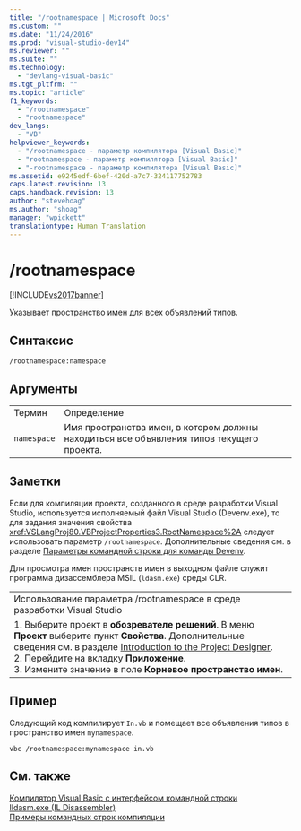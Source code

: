 ```yaml
---
title: "/rootnamespace | Microsoft Docs"
ms.custom: ""
ms.date: "11/24/2016"
ms.prod: "visual-studio-dev14"
ms.reviewer: ""
ms.suite: ""
ms.technology: 
  - "devlang-visual-basic"
ms.tgt_pltfrm: ""
ms.topic: "article"
f1_keywords: 
  - "/rootnamespace"
  - "rootnamespace"
dev_langs: 
  - "VB"
helpviewer_keywords: 
  - "/rootnamespace - параметр компилятора [Visual Basic]"
  - "rootnamespace - параметр компилятора [Visual Basic]"
  - "-rootnamespace - параметр компилятора [Visual Basic]"
ms.assetid: e9245edf-6bef-420d-a7c7-324117752783
caps.latest.revision: 13
caps.handback.revision: 13
author: "stevehoag"
ms.author: "shoag"
manager: "wpickett"
translationtype: Human Translation
---
```

# /rootnamespace
[!INCLUDE[vs2017banner](../../../csharp/includes/vs2017banner.md)]

Указывает пространство имен для всех объявлений типов.  
  
## Синтаксис  
  
```  
/rootnamespace:namespace  
```  
  
## Аргументы  
  
|||  
|-|-|  
|Термин|Определение|  
|`namespace`|Имя пространства имен, в котором должны находиться все объявления типов текущего проекта.|  
  
## Заметки  
 Если для компиляции проекта, созданного в среде разработки Visual Studio, используется исполняемый файл Visual Studio \(Devenv.exe\), то для задания значения свойства <xref:VSLangProj80.VBProjectProperties3.RootNamespace%2A> следует использовать параметр `/rootnamespace`.  Дополнительные сведения см. в разделе [Параметры командной строки для команды Devenv](/visual-studio/ide/reference/devenv-command-line-switches).  
  
 Для просмотра имен пространств имен в выходном файле служит программа дизассемблера MSIL \(`ldasm.exe`\) среды CLR.  
  
||  
|-|  
|Использование параметра \/rootnamespace в среде разработки Visual Studio|  
|1.  Выберите проект в **обозревателе решений**.  В меню **Проект** выберите пункт **Свойства**.  Дополнительные сведения см. в разделе [Introduction to the Project Designer](http://msdn.microsoft.com/ru-ru/898dd854-c98d-430c-ba1b-a913ce3c73d7).<br />2.  Перейдите на вкладку **Приложение**.<br />3.  Измените значение в поле **Корневое пространство имен**.|  
  
## Пример  
 Следующий код компилирует `In.vb` и помещает все объявления типов в пространство имен `mynamespace`.  
  
```  
vbc /rootnamespace:mynamespace in.vb  
```  
  
## См. также  
 [Компилятор Visual Basic с интерфейсом командной строки](../../../visual-basic/reference/command-line-compiler/index.md)   
 [Ildasm.exe \(IL Disassembler\)](../Topic/Ildasm.exe%20\(IL%20Disassembler\).md)   
 [Примеры командных строк компиляции](../../../visual-basic/reference/command-line-compiler/sample-compilation-command-lines.md)